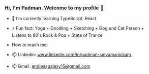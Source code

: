 ### Hi, I'm Padman. Welcome to my profile 🥳
- 🌱 I’m currently learning TypeScript, React
- ⚡ Fun fact: Yoga + Doodling + Sketching + Dog and Cat Person + Listens to 80's Rock & Pop + State of Trance

- How to reach me:
- 📫 Linkedin: www.linkedin.com/in/padman-selvamanickam 
- 📫 Gmail: endlessgalaxy15@gmail.com
<!--
**Padman83/Padman83** is a ✨ _special_ ✨ repository because its `README.md` (this file) appears on your GitHub profile.

Here are some ideas to get you started:

- 🔭 I’m currently working on ...
- 🌱 I’m currently learning ...
- 👯 I’m looking to collaborate on ...
- 🤔 I’m looking for help with ...
- 💬 Ask me about ...
- 📫 How to reach me: ...
- 😄 Pronouns: ...
- ⚡ Fun fact: ...
-->
